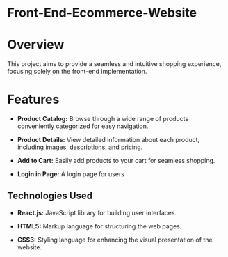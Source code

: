 # Front-End-Ecommerce-Website

# Overview

This project aims to provide a seamless and intuitive shopping experience, focusing solely on the front-end implementation.

# Features

- **Product Catalog:** Browse through a wide range of products conveniently categorized for easy navigation.

- **Product Details:** View detailed information about each product, including images, descriptions, and pricing.

- **Add to Cart:** Easily add products to your cart for seamless shopping.

- **Login in Page:** A login page for users

## Technologies Used

- **React.js:** JavaScript library for building user interfaces.

- **HTML5:** Markup language for structuring the web pages.

- **CSS3:** Styling language for enhancing the visual presentation of the website.
